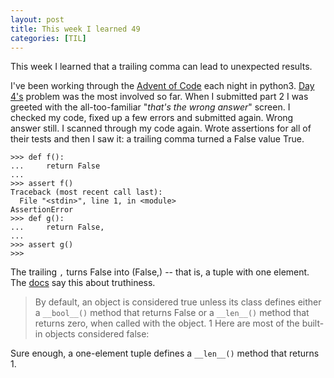 ```yaml
---
layout: post
title: This week I learned 49
categories: [TIL]
---
```


This week I learned that a trailing comma can lead to unexpected results.

I've been working through the [Advent of Code] each night in python3. [Day 4's]
problem was the most involved so far. When I submitted part 2 I was greeted
with the all-too-familiar "_that's the wrong answer_" screen. I checked my
code, fixed up a few errors and submitted again. Wrong answer still. I scanned
through my code again. Wrote assertions for all of their tests and then I saw
it: a trailing comma turned a False value True.

```python3
>>> def f():
...     return False
...
>>> assert f()
Traceback (most recent call last):
  File "<stdin>", line 1, in <module>
AssertionError
>>> def g():
...     return False,
...
>>> assert g()
>>>
```

The trailing `,` turns False into (False,) -- that is, a tuple with one
element. The [docs] say this about truthiness.

> By default, an object is considered true unless its class defines either a
  `__bool__()` method that returns False or a `__len__()` method that returns
  zero, when called with the object. 1 Here are most of the built-in objects
  considered false:

Sure enough, a one-element tuple defines a `__len__()` method that returns 1.

[Advent of Code]: https://adventofcode.com
[Day 4's]: https://adventofcode.com/2020/day/4
[docs]: https://docs.python.org/3.10/library/stdtypes.html#truth-value-testing
